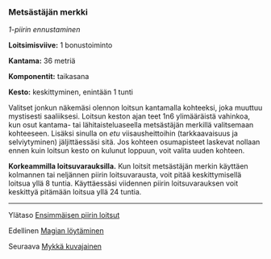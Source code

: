 ### Metsästäjän merkki

*1-piirin ennustaminen*

**Loitsimisviive:** 1 bonustoiminto

**Kantama:** 36 metriä

**Komponentit:** taikasana

**Kesto:** keskittyminen, enintään 1 tunti

Valitset jonkun näkemäsi olennon loitsun kantamalla kohteeksi,
joka muuttuu mystisesti saaliiksesi. Loitsun keston ajan teet
1n6 ylimääräistä vahinkoa, kun osut kantama- tai lähitaisteluaseella
metsästäjän merkillä valitsemaan kohteeseen. Lisäksi
sinulla on *etu* viisausheittoihin (tarkkaavaisuus ja selviytyminen) jäljittäessäsi sitä. Jos kohteen osumapisteet
laskevat nollaan ennen kuin loitsun kesto on kulunut
loppuun, voit valita uuden kohteen.

**Korkeammilla loitsuvarauksilla.** Kun loitsit metsästäjän
merkin käyttäen kolmannen tai neljännen piirin loitsuvarausta,
voit pitää keskittymisellä loitsua yllä 8 tuntia. Käyttäessäsi
viidennen piirin loitsuvarauksen voit keskittyä pitämään loitsua
yllä 24 tuntia.

----

Ylätaso [Ensimmäisen piirin loitsut](1.piirin_loitsut.md)

Edellinen [Magian löytäminen](Magian_löytäminen.md)

Seuraava [Mykkä kuvajainen](Mykkä_kuvajainen.md)